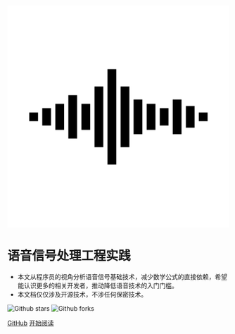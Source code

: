 ![logo](assets/logo.png ':size=15%')

# 语音信号处理工程实践

- 本文从程序员的视角分析语音信号基础技术，减少数学公式的直接依赖，希望能认识更多的相关开发者，推动降低语音技术的入门门槛。
- 本文档仅仅涉及开源技术，不涉任何保密技术。

![Github stars](https://img.shields.io/github/stars/JayVoiceIA/SpeechDoc.svg) ![Github forks](https://img.shields.io/github/forks/JayVoiceIA/SpeechDoc.svg)


[GitHub](https://github.com/JayVoiceIA/SpeechDoc)
[开始阅读](README)